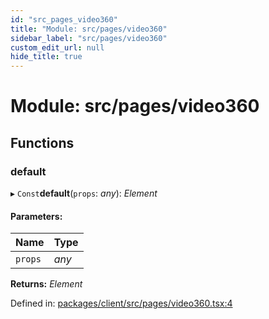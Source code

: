 ```yaml
---
id: "src_pages_video360"
title: "Module: src/pages/video360"
sidebar_label: "src/pages/video360"
custom_edit_url: null
hide_title: true
---
```


# Module: src/pages/video360

## Functions

### default

▸ `Const`**default**(`props`: *any*): *Element*

#### Parameters:

| Name | Type |
| :------ | :------ |
| `props` | *any* |

**Returns:** *Element*

Defined in: [packages/client/src/pages/video360.tsx:4](https://github.com/xr3ngine/xr3ngine/blob/7e8e151f1/packages/client/src/pages/video360.tsx#L4)
